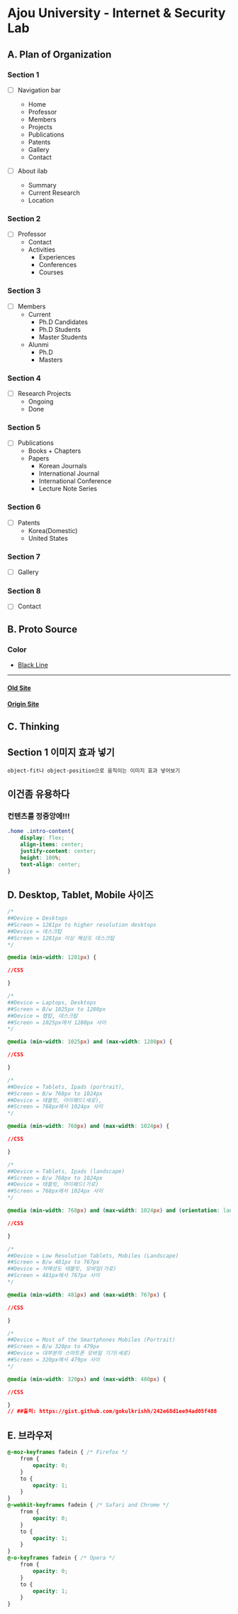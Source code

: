 # Ajou University - Internet & Security Lab

## A. Plan of Organization

### Section 1

 - [ ] Navigation bar
    - Home
    - Professor
    - Members
    - Projects
    - Publications
    - Patents
    - Gallery
    - Contact

 - [ ] About ilab
    - Summary
    - Current Research
    - Location

### Section 2

 - [ ] Professor
    - Contact
    - Activities
        - Experiences
        - Conferences
        - Courses

### Section 3

 - [ ] Members
    - Current
        - Ph.D Candidates
        - Ph.D Students
        - Master Students
    - Alunmi
        - Ph.D
        - Masters
 
### Section 4

 - [ ] Research Projects
    - Ongoing
    - Done

### Section 5

 - [ ] Publications
    - Books + Chapters
    - Papers 
        - Korean Journals
        - International Journal
        - International Conference
        - Lecture Note Series
    
### Section 6

 - [ ] Patents
    - Korea(Domestic)
    - United States

### Section 7

 - [ ] Gallery

### Section 8

 - [ ] Contact


## B. Proto Source

### Color

 - [Black Line](https://color.adobe.com/ko/search?q=%EB%B8%94%EB%9E%99)

<hr>

#### [Old Site](http://security.ajou.ac.kr/security/research/research01.jsp)

#### [Origin Site](http://ict.ajou.ac.kr/ict2/rnd/rnd.jsp)

## C. Thinking

## Section 1 이미지 효과 넣기

```
object-fit나 object-position으로 움직이는 이미지 효과 넣어보기
```

## 이건좀 유용하다

### 컨텐츠를 정중앙에!!!

```css
.home .intro-content{
    display: flex;
    align-items: center;
    justify-content: center;
    height: 100%;
    text-align: center;
}
```

## D. Desktop, Tablet, Mobile 사이즈

```css
/*
##Device = Desktops
##Screen = 1281px to higher resolution desktops
##Device = 데스크탑
##Screen = 1281px 이상 해상도 데스크탑
*/

@media (min-width: 1281px) {

//CSS

}

/*
##Device = Laptops, Desktops
##Screen = B/w 1025px to 1280px
##Device = 랩탑, 데스크탑
##Screen = 1025px에서 1280px 사이
*/

@media (min-width: 1025px) and (max-width: 1280px) {

//CSS

}

/*
##Device = Tablets, Ipads (portrait),
##Screen = B/w 768px to 1024px
##Device = 태블릿, 아이패드(세로),
##Screen = 768px에서 1024px 사이
*/

@media (min-width: 768px) and (max-width: 1024px) {

//CSS

}

/*
##Device = Tablets, Ipads (landscape)
##Screen = B/w 768px to 1024px
##Device = 태블릿, 아이패드(가로)
##Screen = 768px에서 1024px 사이
*/

@media (min-width: 768px) and (max-width: 1024px) and (orientation: landscape) {

//CSS

}

/*
##Device = Low Resolution Tablets, Mobiles (Landscape)
##Screen = B/w 481px to 767px
##Device = 저해상도 태블릿, 모바일(가로)
##Screen = 481px에서 767px 사이
*/

@media (min-width: 481px) and (max-width: 767px) {

//CSS

}

/*
##Device = Most of the Smartphones Mobiles (Portrait)
##Screen = B/w 320px to 479px
##Device = 대부분의 스마트폰 모바일 기기(세로)
##Screen = 320px에서 479px 사이
*/

@media (min-width: 320px) and (max-width: 480px) {

//CSS

}
// ##출처: https://gist.github.com/gokulkrishh/242e68d1ee94ad05f488
```

## E. 브라우저

```css
@-moz-keyframes fadein { /* Firefox */
    from {
        opacity: 0;
    }
    to {
        opacity: 1;
    }
}
@-webkit-keyframes fadein { /* Safari and Chrome */
    from {
        opacity: 0;
    }
    to {
        opacity: 1;
    }
}
@-o-keyframes fadein { /* Opera */
    from {
        opacity: 0;
    }
    to {
        opacity: 1;
    }
}
```